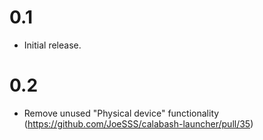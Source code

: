 # 0.1

- Initial release.

# 0.2

- Remove unused "Physical device" functionality (https://github.com/JoeSSS/calabash-launcher/pull/35)
